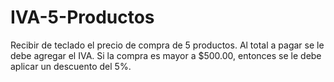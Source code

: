 # IVA-5-Productos
Recibir de teclado el precio de compra de 5 productos. Al total a pagar se le debe agregar el IVA. Si la compra es mayor a $500.00, entonces se le debe aplicar un descuento del 5%.
